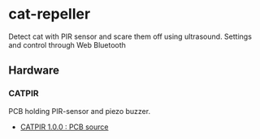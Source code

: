 # cat-repeller
Detect cat with PIR sensor and scare them off using ultrasound.  Settings and control through Web Bluetooth

## Hardware
### CATPIR
PCB holding PIR-sensor and piezo buzzer.

* [CATPIR 1.0.0 : PCB source](https://365.altium.com/files/FE5699FE-DB18-49EB-B4F2-E8AD16447050)